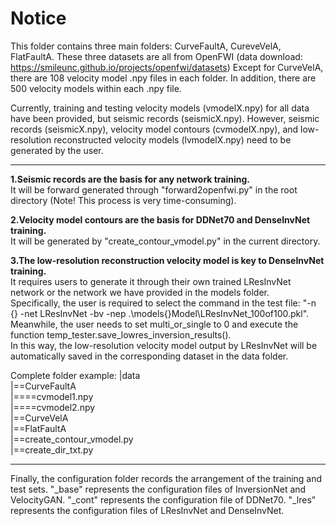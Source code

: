 # Notice
This folder contains three main folders: CurveFaultA, CureveVelA, FlatFaultA.
These three datasets are all from OpenFWI (data download: https://smileunc.github.io/projects/openfwi/datasets)
Except for CurveVelA, there are 108 velocity model .npy files in each folder.
In addition, there are 500 velocity models within each .npy file.

Currently, training and testing velocity models (vmodelX.npy) for all data have been provided, but seismic records (seismicX.npy).
However, seismic records (seismicX.npy), velocity model contours (cvmodelX.npy), and low-resolution reconstructed velocity models (lvmodelX.npy) need to be generated by the user.

---

**1.Seismic records are the basis for any network training.**  
It will be forward generated through "forward2openfwi.py" in the root directory (Note! This process is very time-consuming).

**2.Velocity model contours are the basis for DDNet70 and DenseInvNet training.**  
It will be generated by "create_contour_vmodel.py" in the current directory.

**3.The low-resolution reconstruction velocity model is key to DenseInvNet training.**  
It requires users to generate it through their own trained LResInvNet network or the network we have provided in the models folder.  
Specifically, the user is required to select the command in the test file: "-n {} -net LResInvNet -bv -nep .\models\{}Model\LResInvNet_100of100.pkl".  
Meanwhile, the user needs to set multi_or_single to 0 and execute the function temp_tester.save_lowres_inversion_results().  
In this way, the low-resolution velocity model output by LResInvNet will be automatically saved in the corresponding dataset in the data folder.  

Complete folder example:
|data  
|==CurveFaultA  
|====cvmodel1.npy  
|====cvmodel2.npy  
|==CurveVelA  
|==FlatFaultA  
|==create_contour_vmodel.py  
|==create_dir_txt.py  

---

Finally, the configuration folder records the arrangement of the training and test sets.
"_base" represents the configuration files of InversionNet and VelocityGAN.
"_cont" represents the configuration file of DDNet70.
"_lres" represents the configuration files of LResInvNet and DenseInvNet.



